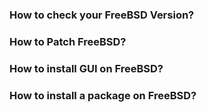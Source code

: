 ### How to check your FreeBSD Version?

### How to Patch FreeBSD?

### How to install GUI on FreeBSD?

### How to install a package on FreeBSD?
